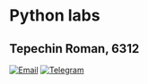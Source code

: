 # Python labs
## Tepechin Roman, 6312

[![Email](https://broadswordsolutions.zoomgov.com/docs/image/new/meetings-chat/logo-gmail_1828165.png)](mailto:volumejke@gmail.com)
[![Telegram](https://static.tildacdn.com/tild3365-6239-4431-a264-636238373464/telegram.svg)](https://vk.com/volume_core)